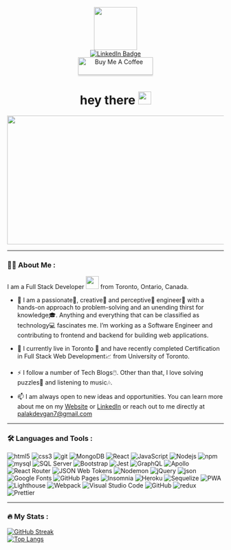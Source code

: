 <div id="header" align="center">
  <img src="https://media.giphy.com/media/M9gbBd9nbDrOTu1Mqx/giphy.gif" width="100"/>
  <div id="badges">
    <a href="https://www.linkedin.com/in/palakdevgan">
  <img src="https://img.shields.io/badge/LinkedIn-blue?style=for-the-badge&logo=linkedin&logoColor=white" alt="LinkedIn Badge"/>
    </a>
</div>
  <div id="bmc">
       <a href="https://www.buymeacoffee.com/palakdevgan" target="_blank">
       <img src="https://www.buymeacoffee.com/assets/img/custom_images/orange_img.png" alt="Buy Me A Coffee" style="height: 41px !important;width: 174px !important;box-shadow: 0px 3px 2px 0px rgba(190, 190, 190, 0.5) !important;-webkit-box-shadow: 0px 3px 2px 0px rgba(190, 190, 190, 0.5) !important;" >
  </a>
  </div>
  <img src="https://komarev.com/ghpvc/?username=palakdevgan&style=flat-square&color=blue" alt=""/>
  <h1>
  hey there
  <img src="https://media.giphy.com/media/hvRJCLFzcasrR4ia7z/giphy.gif" width="30px"/>
</h1>
</div>
<div align="center">
  <img src="https://media.giphy.com/media/dWesBcTLavkZuG35MI/giphy.gif" width="600" height="300"/>
</div>

---

### :woman_technologist: About Me :

I am a Full Stack Developer <img src="https://media.giphy.com/media/WUlplcMpOCEmTGBtBW/giphy.gif" width="30"> from Toronto, Ontario, Canada.

- :telescope: I am a passionate🥇, creative🎨 and perceptive🔭 engineer🔧 with a hands-on approach to problem-solving and an unending thirst for knowledge🎓. Anything               and everything that can be classified as technology💻 fascinates me. I’m working as a Software Engineer and contributing to frontend and backend for 
              building web applications.
              
- :seedling:  I currently live in Toronto 🌉 and have recently completed Certification in Full Stack Web Development📈 from University of Toronto.

- :zap:       I follow a number of Tech Blogs🖱️. Other than that, I love solving puzzles🧩 and listening to music🎶.

- :mailbox:   I am always open to new ideas and opportunities. You can learn more about me on my [Website](https://palakdevgan.github.io/react-portfolio/) or [LinkedIn](https://www.linkedin.com/in/palakdevgan) or reach out to me directly at [palakdevgan7@gmail.com](mailto:palakdevgan7@gmail.com)

---

### :hammer_and_wrench: Languages and Tools :

<p>
   <img alt="html5" src="https://img.shields.io/badge/-HTML5-E34F26?style=flat-square&logo=html5&logoColor=white" />
  <img alt="css3" src="https://img.shields.io/badge/-CSS3-1572B6?style=flat-square&logo=css3&logoColor=white" />
    <img alt="git" src="https://img.shields.io/badge/-Git-F05032?style=flat-square&logo=git&logoColor=white" />
  <img alt="MongoDB" src="https://img.shields.io/badge/-MongoDB-13aa52?style=flat-square&logo=mongodb&logoColor=white" />
    <img alt="React" src="https://img.shields.io/badge/-React-45b8d8?style=flat-square&logo=react&logoColor=white" />
    <img alt="JavaScript" src="https://img.shields.io/badge/-JavaScript-F7DF1E?style=flat-square&logo=javascript&logoColor=white" />
   <img alt="Nodejs" src="https://img.shields.io/badge/-Nodejs-43853d?style=flat-square&logo=Node.js&logoColor=white" />
   <img alt="npm" src="https://img.shields.io/badge/-NPM-CB3837?style=flat-square&logo=npm&logoColor=white" />
   <img alt="mysql" src="https://img.shields.io/badge/-MySQL-4479A1?style=flat-square&logo=mysql&logoColor=white" />
   <img alt="SQL Server" src="https://img.shields.io/badge/-Microsoft SQL Server-CC2927?style=flat-square&logo=microsoft-sql-server&logoColor=white" />
   <img alt="Bootstrap" src="https://img.shields.io/badge/-Bootstrap-7952B3?style=flat-square&logo=bootstrap&logoColor=white" />
   <img alt="Jest" src="https://img.shields.io/badge/-Jest-C21325?style=flat-square&logo=jest&logoColor=white" />
   <img alt="GraphQL" src="https://img.shields.io/badge/-GraphQL-E10098?style=flat-square&logo=graphql&logoColor=white" />
   <img alt="Apollo" src="https://img.shields.io/badge/-Apollo%20GraphQL-311C87?style=flat-square&logo=apollo-graphql&logoColor=white" />
   <img alt="React Router" src="https://img.shields.io/badge/-React Router-CA4245?style=flat-square&logo=react-router&logoColor=white" />
   <img alt="JSON Web Tokens" src="https://img.shields.io/badge/-JSON Web Tokens-000000?style=flat-square&logo=json-web-tokens&logoColor=white" />
    <img alt="Nodemon" src="https://img.shields.io/badge/-Nodemon-76D04B?style=flat-square&logo=nodemon&logoColor=white" />
 <img alt="jQuery" src="https://img.shields.io/badge/-jQuery-0769AD?style=flat-square&logo=jQuery&logoColor=white" />
  <img alt="json" src="https://img.shields.io/badge/-json-0769AD?style=flat-square&logo=json&logoColor=white" />
  <img alt="Google Fonts" src="https://img.shields.io/badge/-Google Fonts-4285F4?style=flat-square&logo=google-fonts&logoColor=white" />
  <img alt="GitHub Pages" src="https://img.shields.io/badge/-GitHub Pages-222222?style=flat-square&logo=github-pages&logoColor=white" />
   <img alt="Insomnia" src="https://img.shields.io/badge/-Insomnia-5849BE?style=flat-square&logo=insomnia&logoColor=white" />
  <img alt="Heroku" src="https://img.shields.io/badge/-Heroku-430098?style=flat-square&logo=heroku&logoColor=white" />
  <img alt="Sequelize" src="https://img.shields.io/badge/-Sequelize-52B0E7?style=flat-square&logo=sequelize&logoColor=white" />
  <img alt="PWA" src="https://img.shields.io/badge/-PWA-5A0FC8?style=flat-square&logo=PWA&logoColor=white" />
  <img alt="Lighthouse" src="https://img.shields.io/badge/-Lighthouse-F44B21?style=flat-square&logo=Lighthouse&logoColor=white" />
  <img alt="Webpack" src="https://img.shields.io/badge/-Webpack-8DD6F9?style=flat-square&logo=webpack&logoColor=white" /> 
   <img alt="Visual Studio Code" src="https://img.shields.io/badge/-Visual Studio Code-007ACC?style=flat-square&logo=visual-studio-code&logoColor=white" /> 
   <img alt="GitHub" src="https://img.shields.io/badge/-GitHub-181717?style=flat-square&logo=GitHub&logoColor=white" /> 
   <img alt="redux" src="https://img.shields.io/badge/-Redux-764ABC?style=flat-square&logo=redux&logoColor=white" />
   <img alt="Prettier" src="https://img.shields.io/badge/-Prettier-F7B93E?style=flat-square&logo=prettier&logoColor=white" />
  </p>

---

### :fire: My Stats :

[![GitHub Streak](http://github-readme-streak-stats.herokuapp.com?user=palakdevgan&theme=light&background=white)](https://git.io/streak-stats)  
[![Top Langs](https://github-readme-stats.vercel.app/api/top-langs/?username=palakdevgan&layout=compact)](https://github.com/anuraghazra/github-readme-stats)
